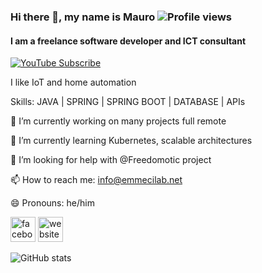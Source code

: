### Hi there 👋, my name is Mauro ![Profile views](https://gpvc.arturio.dev/mcicolella)
#### I am a freelance software developer and ICT consultant

[![YouTube Subscribe](https://img.shields.io/badge/YouTube_@EmmeCiLab-SUBSCRIBE-red?logo=youtube&style=for-the-badge&logoColor=red)](https://www.youtube.com/c/emmecilab?sub_confirmation=1) 

I like IoT and home automation

Skills: JAVA | SPRING | SPRING BOOT | DATABASE | APIs

🔭 I’m currently working on many projects full remote

🌱 I’m currently learning Kubernetes, scalable architectures 

🤔 I’m looking for help with @Freedomotic project 

📫 How to reach me: info@emmecilab.net 

😄 Pronouns: he/him 

[<img src='https://cdn.jsdelivr.net/npm/simple-icons@3.0.1/icons/facebook.svg' alt='facebook' height='40'>](https://www.facebook.com/EmmeCiLab-114063663344644)    [<img src='https://cdn.jsdelivr.net/npm/simple-icons@3.0.1/icons/icloud.svg' alt='website' height='40'>](https://www.emmecilab.net)  

![GitHub stats](https://github-readme-stats.vercel.app/api?username=mcicolella&show_icons=true)  
  

